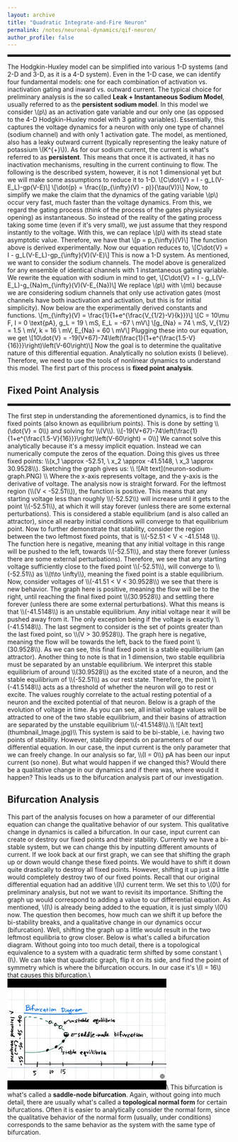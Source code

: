 ```yaml
---
layout: archive
title: "Quadratic Integrate-and-Fire Neuron"
permalink: /notes/neuronal-dynamics/qif-neuron/
author_profile: false
--- 
```

<hr style="border: 2px solid black;">

The Hodgkin-Huxley model can be simplified into various 1-D systems (and 2-D and 3-D, as it is a 4-D system). Even in the 1-D case, we can identify four fundamental models: one for each combination of activation vs. inactivation gating and inward vs. outward current. The typical choice for preliminary analysis is the so called **Leak + Instantaneous Sodium Model**, usually referred to as the **persistent sodium model**. In this model we consider \\(p\\) as an activation gate variable and our only one (as opposed to the 4-D Hodgkin-Huxley model with 3 gating variables). Essentially, this captures the voltage dynamics for a neuron with only one type of channel (sodium channel) and with only 1 activation gate. The model, as mentioned, also has a leaky outward current (typically representing the leaky nature of potassium \\(K^{+}\\)). As for our sodium current, the current is what's referred to as **persistent**. This means that once it is activated, it has no inactivation mechanisms,  resulting in the current continuing to flow. The following is the described system, however, it is not 1 dimensional yet but we will make some assumptions to reduce it to 1-D.
\\[C\dot{V} = I - g_L(V-E_L)-gp(V-E)\\]
\\[\dot{p} = \frac{(p_{\infty}(V) - p)}{\tau(V)}\\]
Now, to simplify we make the claim that the dynamics of the gating variable \\(p\\) occur very fast, much faster than the voltage dynamics. From this, we regard the gating process (think of the process of the gates physically opening) as instantaneous. So instead of the reality of the gating process taking some time (even if it's very small), we just assume that they respond instantly to the voltage. With this, we can replace \\(p\\) with its stead state asymptotic value. Therefore, we have that 
\\[p = p_{\infty}(V)\\]
The function above is derived experimentally. Now our equation reduces to,
\\[C\dot{V} = I - g_L(V-E_L)-gp_{\infty}(V)(V-E)\\]
This is now a 1-D system. As mentioned, we want to consider the sodium channels. The model above is generalized for any ensemble of identical channels with 1 instantaneous gating variable. We rewrite the equation with sodium in mind to get,
\\[C\dot{V} = I - g_L(V-E_L)-g_{Na}m_{\infty}(V)(V-E_{Na})\\]
We replace \\(p\\) with \\(m\\) because we are considering sodium channels that only use activation gates (most channels have both inactivation and activation, but this is for initial simplicity). Now below are the experimentally derived constants and functions.
\\[m_{\infty}(V) = \frac{1}{1+e^{\frac{V_{1/2}-V}{k}}}\\]
\\[C = 10\mu F, I = 0 \text{pA}, g_L = 19 \ mS, E_L = -67 \ mV\\]
\\[g_{Na} = 74 \ mS, V_{1/2} = 1.5 \ mV, k = 16 \ mV, E_{Na} = 60 \ mV\\]
Plugging these into our equation, we get
\\[10\dot{V} = -19(V+67)-74\left(\frac{1}{1+e^{\frac{1.5-V}{16}}}\right)\left(V-60\right)\\]
Now the goal is to determine the qualitative nature of this differential equation. Analytically no solution exists (I believe). Therefore, we need to use the tools of nonlinear dynamics to understand this model. The first part of this process is **fixed point analysis**. 
## Fixed Point Analysis
<hr style="border: 2px solid black;">
The first step in understanding the aforementioned dynamics, is to find the fixed points (also known as equilibrium points). This is done by setting \\(\dot{V} = 0\\) and solving for \\(V\\). 
\\[-19(V+67)-74\left(\frac{1}{1+e^{\frac{1.5-V}{16}}}\right)\left(V-60\right) = 0\\]
We cannot solve this analytically because it's a messy implicit equation. Instead we can numerically compute the zeros of the equation. Doing this gives us three fixed points: \\(x_1 \approx -52.51, \ x_2 \approx -41.5148, \ x_3 \approx 30.9528\\). Sketching the graph gives us:
\\
![Alt text](neuron-sodium-graph.PNG)
\\
Where the x-axis represents voltage, and the y-axis is the derivative of voltage. The analysis now is straight forward. For the leftmost region (\\(V < -52.51\\)), the function is positive. This means that any starting voltage less than roughly \\(-52.52\\) will increase until it gets to the point \\(-52.51\\), at which it will stay forever (unless there are some external perturbations). This is considered a stable equilibrium (and is also called an attractor), since all nearby initial conditions will converge to that equilibrium point. Now to further demonstrate that stability, consider the region between the two leftmost fixed points, that is \\(-52.51 < V < -41.5148 \\). The function here is negative, meaning that any initial voltage in this range will be pushed to the left, towards \\(-52.51\\), and stay there forever (unless there are some external perturbations). Therefore, we see that any starting voltage sufficiently close to the fixed point \\(-52.51\\), will converge to \\(-52.51\\) as \\(t\to \infty\\), meaning the fixed point is a stable equilibrium. Now, consider voltages of \\(-41.51 < V < 30.9528\\) we see that there is new behavior. The graph here is positive, meaning the flow will be to the right, until reaching the final fixed point \\(30.9528\\) and settling there forever (unless there are some external perturbations). What this means is that \\(-41.5148\\) is an unstable equilibrium. Any initial voltage near it will be pushed away from it. The only exception being if the voltage is exactly \\(-41.5148\\). The last segment to consider is the set of points greater than the last fixed point, so \\(V > 30.9528\\). The graph here is negative, meaning the flow will be towards the left, back to the fixed point \\(30.9528\\). As we can see, this final fixed point is a stable equilibrium (an attractor). Another thing to note is that in 1 dimension, two stable equilibria must be separated by an unstable equilibrium. We interpret this stable equilibrium of around \\(30.9528\\) as the excited state of a neuron, and the stable equilibrium of \\(-52.51\\) as our rest state. Therefore, the point \\(-41.5148\\) acts as a threshold of whether the neuron will go to rest or excite. The values roughly correlate to the actual resting potential of a neuron and the excited potential of that neuron. Below is a graph of the evolution of voltage in time. As you can see, all initial voltage values will be attracted to one of the two stable equilibrium, and their basins of attraction are separated by the unstable equilibrium \\(-41.5148\\).\\
![Alt text](thumbnail_Image.jpg)\\
This system is said to be bi-stable, i.e. having two points of stability. However, stability depends on parameters of our differential equation. In our case, the input current is the only parameter that we can freely change. In our analysis so far, \\(I = 0\\) pA has been our input current (so none). But what would happen if we changed this? Would there be a qualitative change in our dynamics and if there was, where would it happen? This leads us to the bifurcation analysis part of our investigation.

## Bifurcation Analysis
This part of the analysis focuses on how a parameter of our differential equation can change the qualitative behavior of our system. This qualitative change in dynamics is called a bifurcation. In our case, input current can create or destroy our fixed points and their stability. Currently we have a bi-stable system, but we can change this by inputting different amounts of current. If we look back at our first graph, we can see that shifting the graph up or down would change these fixed points. We would have to shift it down quite drastically to destroy all fixed points. However, shifting it up just a little would completely destroy two of our fixed points. Recall that our original differential equation had an additive \\(I\\) current term. We set this to \\(0\\) for preliminary analysis, but not we want to revisit its importance. Shifting the graph up would correspond to adding a value to our differential equation. As mentioned, \\(I\\) is already being added to the equation, it is just simply \\(0\\) now. The question then becomes, how much can we shift it up before the bi-stability breaks, and a qualitative change in our dynamics occur (bifurcation). Well, shifting the graph up a little would result in the two leftmost equilibria to grow closer. Below is what's called a bifurcation diagram. Without going into too much detail, there is a topological equivalence to a system with a quadratic term shifted by some constant \\(I\\). We can take that quadratic graph, flip it on its side, and find the point of symmetry which is where the bifurcation occurs. In our case it's \\(I = 16\\) that causes this bifurcation.\\
![Alt text](thumbnail_IMG_0002.jpg)\\
This bifurcation is what's called a **saddle-node bifurcation**. Again, without going into much detail, there are usually what's called a **topological normal form** for certain bifurcations. Often it is easier to analytically consider the normal form, since the qualitative behavior of the normal form (usually, under conditions) corresponds to the same behavior as the system with the same type of bifurcation.






